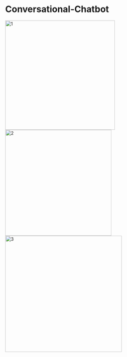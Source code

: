 # Conversational-Chatbot
<img width="349" alt="1" src="https://github.com/SwethaN125/Conversational-Chatbot/assets/91358401/5e05f8d7-7cd0-48c4-b21f-ac1a50288d04">
<img width="338" alt="2" src="https://github.com/SwethaN125/Conversational-Chatbot/assets/91358401/fa5785a3-1b4f-4405-963d-5f71246bb9e9">
<img width="371" alt="3" src="https://github.com/SwethaN125/Conversational-Chatbot/assets/91358401/aea75f03-0163-4a3f-878e-f1d040c985b3">


